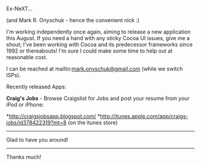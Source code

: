 

Ex-NeXT...

(and Mark R. Onyschuk - hence the convenient nick :)

I'm working independently once again, aiming to release a new application this August. If you need a hand with any sticky Cocoa UI issues, give me a shout; I've been working with Cocoa and its predecessor frameworks since 1992 or thereabouts! I'm sure I could make some time to help out at reasonable cost.

I can be reached at mailto:mark.onyschuk@gmail.com (while we switch ISPs).

Recently released Apps:

**Craig's Jobs** - Browse Craigslist for Jobs and post your resume from your iPod or iPhone:

*http://craigsjobsapp.blogspot.com/
*http://itunes.apple.com/app/craigs-jobs/id378422319?mt=8 (on the itunes store)



----

Glad to have you around!

----

Thanks much!
